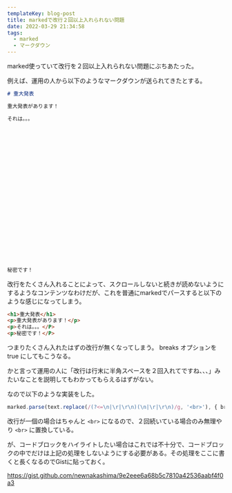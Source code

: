 ```yaml
---
templateKey: blog-post
title: markedで改行２回以上入れられない問題
date: 2022-03-29 21:34:58
tags:
  - marked
  - マークダウン
---
```


marked使っていて改行を２回以上入れられない問題にぶちあたった。

例えば、運用の人から以下のようなマークダウンが送られてきたとする。

```md
# 重大発表

重大発表があります！

それは。。。
























秘密です！
```

改行をたくさん入れることによって、スクロールしないと続きが読めないようにするようなコンテンツなわけだが、これを普通にmarkedでパースすると以下のような感じになってしまう。

```html
<h1>重大発表</h1>
<p>重大発表があります！</p>
<p>それは。。。</P>
<p>秘密です！</P>
```

つまりたくさん入れたはずの改行が無くなってしまう。
breaks オプションを true にしてもこうなる。

かと言って運用の人に「改行は行末に半角スペースを２回入れてですね、、、」みたいなことを説明してもわかってもらえるはずがない。

なので以下のような実装をした。

```ts
marked.parse(text.replace(/(?<=\n|\r|\r\n)(\n|\r|\r\n)/g, '<br>'), { breaks: true })
```

改行が一個の場合はちゃんと `<br>` になるので、２回続いている場合のみ無理やり `<br>` に置換している。

が、コードブロックをハイライトしたい場合はこれでは不十分で、コードブロックの中でだけは上記の処理をしないようにする必要がある。その処理をここに書くと長くなるのでGistに貼っておく。

https://gist.github.com/newnakashima/9e2eee6a68b5c7810a42536aabf4f0a3
